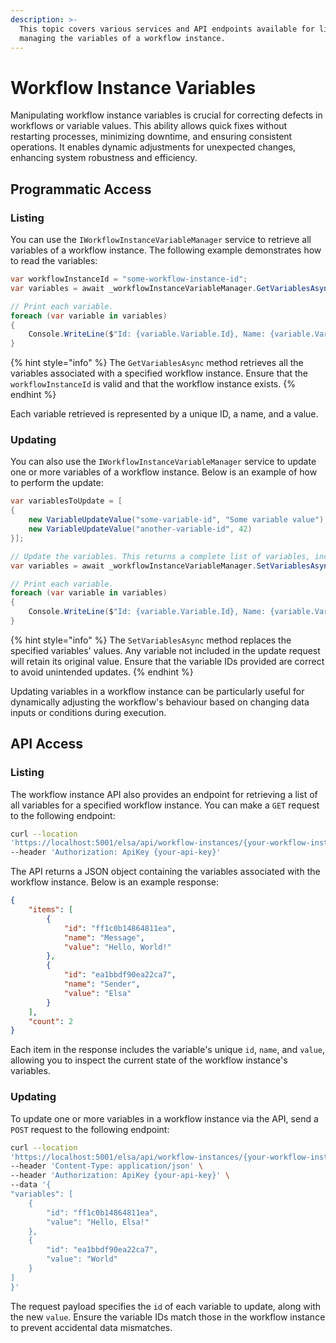 ```yaml
---
description: >-
  This topic covers various services and API endpoints available for listing and
  managing the variables of a workflow instance.
---
```


# Workflow Instance Variables

Manipulating workflow instance variables is crucial for correcting defects in workflows or variable values. This ability allows quick fixes without restarting processes, minimizing downtime, and ensuring consistent operations. It enables dynamic adjustments for unexpected changes, enhancing system robustness and efficiency.

## Programmatic Access﻿ <a href="#programmatic-access" id="programmatic-access"></a>

### Listing﻿ <a href="#list-variables" id="list-variables"></a>

You can use the `IWorkflowInstanceVariableManager` service to retrieve all variables of a workflow instance. The following example demonstrates how to read the variables:

```csharp
var workflowInstanceId = "some-workflow-instance-id";
var variables = await _workflowInstanceVariableManager.GetVariablesAsync(workflowInstanceId, null, cancellationToken);

// Print each variable.
foreach (var variable in variables)
{
    Console.WriteLine($"Id: {variable.Variable.Id}, Name: {variable.Variable.Name}, Value: {variable.Value}");
}
```

{% hint style="info" %}
The `GetVariablesAsync` method retrieves all the variables associated with a specified workflow instance. Ensure that the `workflowInstanceId` is valid and that the workflow instance exists.
{% endhint %}

Each variable retrieved is represented by a unique ID, a name, and a value.

### Updating﻿ <a href="#update-variables" id="update-variables"></a>

You can also use the `IWorkflowInstanceVariableManager` service to update one or more variables of a workflow instance. Below is an example of how to perform the update:

```csharp
var variablesToUpdate = [
{
    new VariableUpdateValue("some-variable-id", "Some variable value"),
    new VariableUpdateValue("another-variable-id", 42)
}];

// Update the variables. This returns a complete list of variables, including both unchanged and changed variables.
var variables = await _workflowInstanceVariableManager.SetVariablesAsync(workflowInstanceId, variablesToUpdate, cancellationToken);

// Print each variable.
foreach (var variable in variables)
{
    Console.WriteLine($"Id: {variable.Variable.Id}, Name: {variable.Variable.Name}, Value: {variable.Value}");
}
```

{% hint style="info" %}
The `SetVariablesAsync` method replaces the specified variables' values. Any variable not included in the update request will retain its original value. Ensure that the variable IDs provided are correct to avoid unintended updates.
{% endhint %}

Updating variables in a workflow instance can be particularly useful for dynamically adjusting the workflow's behaviour based on changing data inputs or conditions during execution.

## API Access﻿ <a href="#api-access" id="api-access"></a>

### Listing﻿ <a href="#api-list-variables" id="api-list-variables"></a>

The workflow instance API also provides an endpoint for retrieving a list of all variables for a specified workflow instance. You can make a `GET` request to the following endpoint:

```bash
curl --location
'https://localhost:5001/elsa/api/workflow-instances/{your-workflow-instance-id}/variables' \
--header 'Authorization: ApiKey {your-api-key}'
```

The API returns a JSON object containing the variables associated with the workflow instance. Below is an example response:

```json
{
    "items": [
        {
            "id": "ff1c0b14864811ea",
            "name": "Message",
            "value": "Hello, World!"
        },
        {
            "id": "ea1bbdf90ea22ca7",
            "name": "Sender",
            "value": "Elsa"
        }
    ],
    "count": 2
}
```

Each item in the response includes the variable's unique `id`, `name`, and `value`, allowing you to inspect the current state of the workflow instance's variables.

### Updating﻿ <a href="#api-update-variables" id="api-update-variables"></a>

To update one or more variables in a workflow instance via the API, send a `POST` request to the following endpoint:

```bash
curl --location
'https://localhost:5001/elsa/api/workflow-instances/{your-workflow-instance-id}/variables' \
--header 'Content-Type: application/json' \
--header 'Authorization: ApiKey {your-api-key}' \
--data '{
"variables": [
    {
        "id": "ff1c0b14864811ea",
        "value": "Hello, Elsa!"
    },
    {
        "id": "ea1bbdf90ea22ca7",
        "value": "World"
    }
]
}'
```

The request payload specifies the `id` of each variable to update, along with the new `value`. Ensure the variable IDs match those in the workflow instance to prevent accidental data mismatches.
